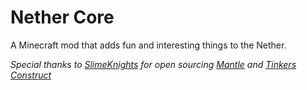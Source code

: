 Nether Core
===========

A Minecraft mod that adds fun and interesting things to the Nether.


*Special thanks to [SlimeKnights](https://github.com/SlimeKnights) for open sourcing [Mantle](https://github.com/SlimeKnights/Mantle) and [Tinkers Construct](https://github.com/SlimeKnights/TinkersConstruct)*
